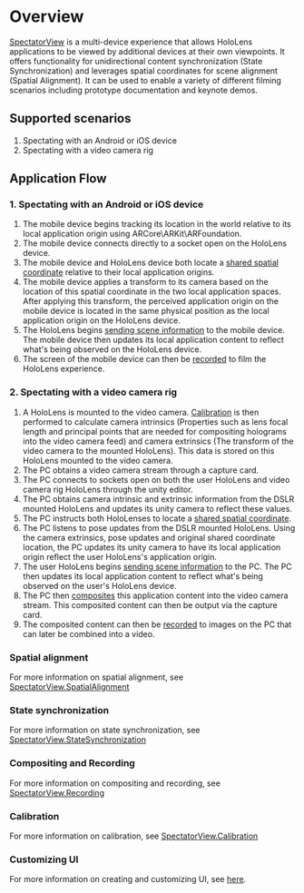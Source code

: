 # Overview

[SpectatorView](../src/SpectatorView.Unity/Assets/SpectatorView/Scripts/SpectatorView.cs) is a multi-device experience that allows HoloLens applications to be viewed by additional devices at their own viewpoints. It offers functionality for unidirectional content synchronization (State Synchronization) and leverages spatial coordinates for scene alignment (Spatial Alignment). It can be used to enable a variety of different filming scenarios including prototype documentation and keynote demos.

## Supported scenarios

1. Spectating with an Android or iOS device
2. Spectating with a video camera rig

## Application Flow

### 1. Spectating with an Android or iOS device

1. The mobile device begins tracking its location in the world relative to its local application origin using ARCore\ARKit\ARFoundation.
2. The mobile device connects directly to a socket open on the HoloLens device.
3. The mobile device and HoloLens device both locate a [shared spatial coordinate](../src/SpectatorView.Unity/Assets/SpatialAlignment/README.md) relative to their local application origins.
4. The mobile device applies a transform to its camera based on the location of this spatial coordinate in the two local application spaces. After applying this transform, the perceived application origin on the mobile device is located in the same physical position as the local application origin on the HoloLens device.
5. The HoloLens begins [sending scene information](../src/SpectatorView.Unity/Assets/SpectatorView/Scripts/StateSynchronization/README.md) to the mobile device. The mobile device then updates its local application content to reflect what's being observed on the HoloLens device.
6. The screen of the mobile device can then be [recorded](../src/SpectatorView.Unity/Assets/SpectatorView/Scripts/ScreenRecording/README.md) to film the HoloLens experience.

### 2. Spectating with a video camera rig

1. A HoloLens is mounted to the video camera. [Calibration](../src/SpectatorView.Unity/Assets/SpectatorView/Scripts/Calibration/README.md) is then performed to calculate camera intrinsics (Properties such as lens focal length and principal points that are needed for compositing holograms into the video camera feed) and camera extrinsics (The transform of the video camera to the mounted HoloLens). This data is stored on this HoloLens mounted to the video camera.
2. The PC obtains a video camera stream through a capture card.
3. The PC connects to sockets open on both the user HoloLens and video camera rig HoloLens through the unity editor.
4. The PC obtains camera intrinsic and extrinsic information from the DSLR mounted HoloLens and updates its unity camera to reflect these values.
5. The PC instructs both HoloLenses to locate a [shared spatial coordinate](../src/SpectatorView.Unity/Assets/SpatialAlignment/README.md).
6. The PC listens to pose updates from the DSLR mounted HoloLens. Using the camera extrinsics, pose updates and original shared coordinate location, the PC updates its unity camera to have its local application origin reflect the user HoloLens's application origin.
7. The user HoloLens begins [sending scene information](../src/SpectatorView.Unity/Assets/SpectatorView/Scripts/StateSynchronization/README.md) to the PC. The PC then updates its local application content to reflect what's being observed on the user's HoloLens device.
8. The PC then [composites](../src/SpectatorView.Unity/Assets/SpectatorView/Scripts/ScreenRecording/README.md) this application content into the video camera stream. This composited content can then be output via the capture card.
9. The composited content can then be [recorded](../src/SpectatorView.Unity/Assets/SpectatorView/Scripts/ScreenRecording/README.md) to images on the PC that can later be combined into a video.

### Spatial alignment

For more information on spatial alignment, see [SpectatorView.SpatialAlignment](../src/SpectatorView.Unity/Assets/SpatialAlignment/README.md)

### State synchronization

For more information on state synchronization, see [SpectatorView.StateSynchronization](../src/SpectatorView.Unity/Assets/SpectatorView/Scripts/StateSynchronization/README.md)

### Compositing and Recording

For more information on compositing and recording, see [SpectatorView.Recording](../src/SpectatorView.Unity/Assets/SpectatorView/Scripts/ScreenRecording/README.md)

### Calibration

For more information on calibration, see [SpectatorView.Calibration](../src/SpectatorView.Unity/Assets/SpectatorView/Scripts/Calibration/README.md)

### Customizing UI

For more information on creating and customizing UI, see [here](../src/SpectatorView.Unity/Assets/SpectatorView/Scripts/UI/README.md).